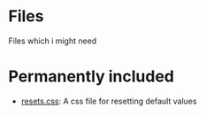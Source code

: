 # Files
Files which i might need

# Permanently included
- [resets.css](https://raw.githubusercontent.com/FuchsCrafter/FuchsCrafter/main/files/resets.css): A css file for resetting default values
